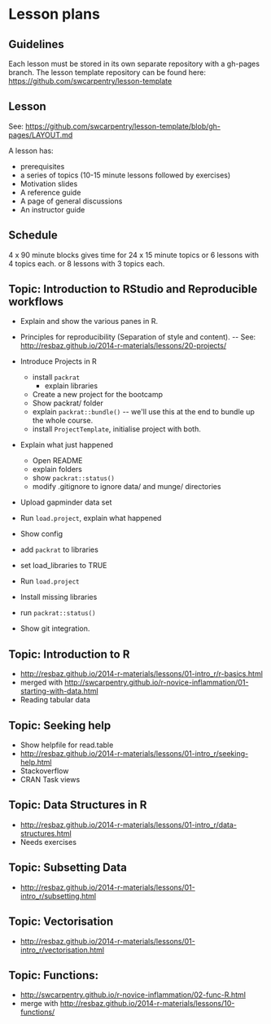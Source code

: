 Lesson plans
===

Guidelines
---
Each lesson must be stored in its own separate repository with a 
gh-pages branch. The lesson template repository can be found here:
https://github.com/swcarpentry/lesson-template

Lesson
---
See: https://github.com/swcarpentry/lesson-template/blob/gh-pages/LAYOUT.md

A lesson has:
 - prerequisites
 - a series of topics (10-15 minute lessons followed by exercises)
 - Motivation slides
 - A reference guide
 - A page of general discussions
 - An instructor guide

Schedule
---
 4 x 90 minute blocks
 gives time for 24 x 15 minute topics
 or 6 lessons with 4 topics each.
 or 8 lessons with 3 topics each.


Topic: Introduction to RStudio and Reproducible workflows
---
 - Explain and show the various panes in R.
 - Principles for reproducibility (Separation of style and content).
    -- See: http://resbaz.github.io/2014-r-materials/lessons/20-projects/

 - Introduce Projects in R
   - install `packrat`
      - explain libraries
   - Create a new project for the bootcamp
   - Show packrat/ folder
   - explain `packrat::bundle()` 
      -- we'll use this at the end to bundle up the whole course.
   - install `ProjectTemplate`, initialise project with both.
 - Explain what just happened
   - Open README
   - explain folders
   - show `packrat::status()`
   - modify .gitignore to ignore data/ and munge/ directories
 - Upload gapminder data set
 - Run `load.project`, explain what happened
 - Show config
  - add `packrat` to libraries
  - set load_libraries to TRUE
 - Run `load.project`
  - Install missing libraries
  - run `packrat::status()`
 - Show git integration.


Topic: Introduction to R
---
 - http://resbaz.github.io/2014-r-materials/lessons/01-intro_r/r-basics.html
 - merged with http://swcarpentry.github.io/r-novice-inflammation/01-starting-with-data.html
 - Reading tabular data

Topic: Seeking help
---
 - Show helpfile for read.table
 - http://resbaz.github.io/2014-r-materials/lessons/01-intro_r/seeking-help.html
 - Stackoverflow
 - CRAN Task views

Topic: Data Structures in R
---
 - http://resbaz.github.io/2014-r-materials/lessons/01-intro_r/data-structures.html
 - Needs exercises

Topic: Subsetting Data
---
 - http://resbaz.github.io/2014-r-materials/lessons/01-intro_r/subsetting.html

Topic: Vectorisation
---
 - http://resbaz.github.io/2014-r-materials/lessons/01-intro_r/vectorisation.html

Topic: Functions:
---
 - http://swcarpentry.github.io/r-novice-inflammation/02-func-R.html
 - merge with http://resbaz.github.io/2014-r-materials/lessons/10-functions/




